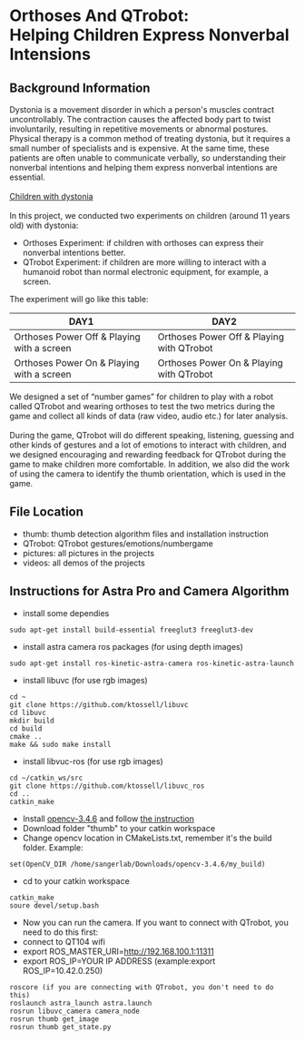 # Orthoses And QTrobot:<br>Helping Children Express Nonverbal Intensions
## Background Information
Dystonia is a movement disorder in which a person's muscles contract uncontrollably. The contraction causes the affected body part to twist involuntarily, resulting in repetitive movements or abnormal postures.<br>Physical therapy is a common method of treating dystonia, but it requires a small number of specialists and is expensive. At the same time, these patients are often unable to communicate verbally, so understanding their nonverbal intentions and helping them express nonverbal intentions are essential.<br><br>
[Children with dystonia](https://youtu.be/RBSRPd_Cwuk)<br><br>
In this project, we conducted two experiments on children (around 11 years old) with dystonia: 
* Orthoses Experiment: if children with orthoses can express their nonverbal intentions better.
* QTrobot Experiment:  if children are more willing to interact with a humanoid robot than normal electronic equipment, for example, a screen.<br>

The experiment will go like this table:



 DAY1  | DAY2  
 ---- | ----- 
 Orthoses Power Off & Playing with a screen  | Orthoses Power Off & Playing with QTrobot
 Orthoses Power On & Playing with a screen   | Orthoses Power On & Playing with QTrobot 

We designed a set of “number games” for children to play with a robot called QTrobot and wearing orthoses to test the two metrics during the game and collect all kinds of data (raw video, audio etc.) for later analysis.<br> <br>During the game, QTrobot will do different speaking, listening, guessing and other kinds of gestures and a lot of emotions to interact with children, and we designed encouraging and rewarding feedback for QTrobot during the game to make children more comfortable. In addition, we also did the work of using the camera to identify the thumb orientation, which is used in the game.<br>

## File Location
* thumb: thumb detection algorithm files and installation instruction
* QTrobot: QTrobot gestures/emotions/numbergame
* pictures: all pictures in the projects
* videos: all demos of the projects

## Instructions for Astra Pro and Camera Algorithm
* install some dependies
```
sudo apt-get install build-essential freeglut3 freeglut3-dev
```
* install astra camera ros packages (for using depth images)
```
sudo apt-get install ros-kinetic-astra-camera ros-kinetic-astra-launch
```
* install libuvc (for use rgb images)
```
cd ~
git clone https://github.com/ktossell/libuvc
cd libuvc
mkdir build
cd build
cmake ..
make && sudo make install
```
* install libvuc-ros (for use rgb images)
```
cd ~/catkin_ws/src
git clone https://github.com/ktossell/libuvc_ros
cd ..
catkin_make 
```
* Install [opencv-3.4.6](https://github.com/opencv/opencv/archive/3.4.6.zip) and follow [the instruction](https://docs.opencv.org/3.4.6/d7/d9f/tutorial_linux_install.html)
* Download folder "thumb" to your catkin workspace
* Change opencv location in CMakeLists.txt, remember it's the build folder. Example:
```
set(OpenCV_DIR /home/sangerlab/Downloads/opencv-3.4.6/my_build)
```
* cd to your catkin workspace
```
catkin_make
soure devel/setup.bash
```
* Now you can run the camera. If you want to connect with QTrobot, you need to do this first:
 * connect to QT104 wifi
 * export ROS_MASTER_URI=http://192.168.100.1:11311
 * export ROS_IP=YOUR IP ADDRESS  (example:export ROS_IP=10.42.0.250)

```
roscore (if you are connecting with QTrobot, you don't need to do this)
roslaunch astra_launch astra.launch
rosrun libuvc_camera camera_node 
rosrun thumb get_image
rosrun thumb get_state.py
```


